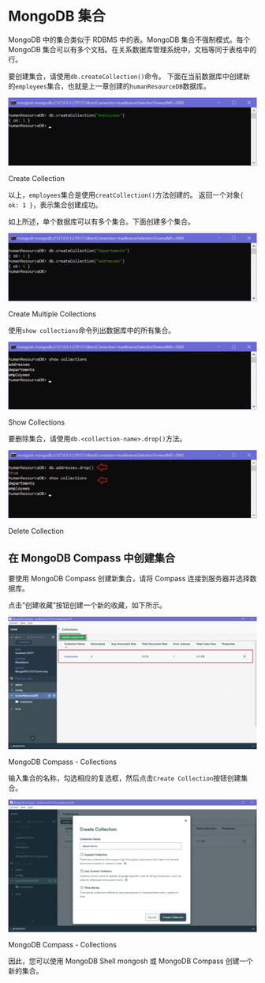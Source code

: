 # MongoDB 集合



MongoDB 中的集合类似于 RDBMS 中的表。MongoDB 集合不强制模式。每个 MongoDB 集合可以有多个文档。在关系数据库管理系统中，文档等同于表格中的行。

要创建集合，请使用`db.createCollection()`命令。 下面在当前数据库中创建新的`employees`集合，也就是上一章创建的`humanResourceDB`数据库。

![](img/58eb84561464f6e7f27dda729a6f1053.png)

Create Collection



以上，`employees`集合是使用`creatCollection()`方法创建的。 返回一个对象`{ ok: 1 }`，表示集合创建成功。

如上所述，单个数据库可以有多个集合。下面创建多个集合。

![](img/47dd1e18b9b6be3fefe1a6945e0c39fc.png)

Create Multiple Collections



使用`show collections`命令列出数据库中的所有集合。

![](img/25f36a88c2c227c06cd8c3d4f7d478f2.png)

Show Collections



要删除集合，请使用`db.<collection-name>.drop()`方法。

![](img/1f4e34a9760cdd780e8fd50dc8759e47.png)

Delete Collection



## 在 MongoDB Compass 中创建集合

要使用 MongoDB Compass 创建新集合，请将 Compass 连接到服务器并选择数据库。

点击“创建收藏”按钮创建一个新的收藏，如下所示。

![](img/2c0eeb5ac932f257cab0b900e6790bff.png)

MongoDB Compass - Collections



输入集合的名称，勾选相应的复选框，然后点击`Create Collection`按钮创建集合。

![](img/f684f7bd2c5baf82deeafa99eec96c80.png)

MongoDB Compass - Collections



因此，您可以使用 MongoDB Shell mongosh 或 MongoDB Compass 创建一个新的集合。